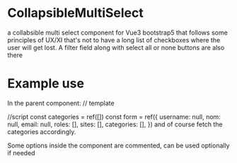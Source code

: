# CollapsibleMultiSelect

a collabsible multi select component for Vue3 bootstrap5 that follows some principles of UX/XI 
that's not to have a long list of checkboxes where the user will get lost.
A filter field along with select all or none buttons are also there

# Example use
In the parent component:
// template
<div class="col-md-4">
  <CollapsibleMultiSelect v-model="form.categories" :options="categories" label="Categories" class="border p-1 rounded"/>
</div>

//script
const categories = ref([])
const form = ref({
    username: null,
    nom: null,
    email: null,
    roles: [],
    sites: [],
    categories: [],
})
and of course fetch the categories accordingly.

Some options inside the component are commented, can be used optionally if needed



